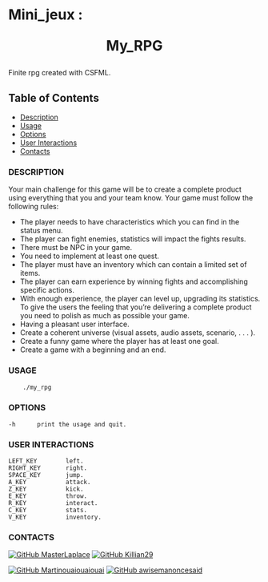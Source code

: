 # Mini_jeux : <p align="center">My_RPG</p>

Finite rpg created with CSFML.

## Table of Contents
- [Description](#description)
- [Usage](#usage)
- [Options](#options)
- [User Interactions](#user-interactions)
- [Contacts](#contacts)

<div id='description'/>

### DESCRIPTION

Your main challenge for this game will be to create a complete product using everything that you and your team know.
Your game must follow the following rules:
- The player needs to have characteristics which you can find in the status menu.
- The player can fight enemies, statistics will impact the fights results.
- There must be NPC in your game.
- You need to implement at least one quest.
- The player must have an inventory which can contain a limited set of items.
- The player can earn experience by winning fights and accomplishing specific actions.
- With enough experience, the player can level up, upgrading its statistics.
To give the users the feeling that you’re delivering a complete product you need to polish as much as possible your game.
- Having a pleasant user interface.
- Create a coherent universe (visual assets, audio assets, scenario, . . . ).
- Create a funny game where the player has at least one goal.
- Create a game with a beginning and an end.

<div id='usage'/>

### USAGE
```sh
    ./my_rpg
```

<div id='options'/>

### OPTIONS
    -h		print the usage and quit.

<div id='user interactions'/>

### USER INTERACTIONS
    LEFT_KEY	    left.
    RIGHT_KEY	    right.
    SPACE_KEY	    jump.
    A_KEY	        attack.
    Z_KEY	        kick.
    E_KEY	        throw.
    R_KEY	        interact.
    C_KEY	        stats.
    V_KEY	        inventory.

<div id='contacts'/>

### CONTACTS

[![GitHub MasterLaplace](https://img.shields.io/github/followers/MasterLaplace?label=MasterLaplace&style=social)](https://github.com/MasterLaplace)
[![GitHub Killian29](https://img.shields.io/github/followers/Killian29?label=Killian29&style=social)](https://github.com/Killian29)

[![GitHub Martinouaiouaiouai](https://img.shields.io/github/followers/Martinouaiouaiouai?label=Martinouaiouaiouai&style=social)](https://github.com/Martinouaiouaiouai)
[![GitHub awisemanoncesaid](https://img.shields.io/github/followers/awisemanoncesaid?label=awisemanoncesaid&style=social)](https://github.com/awisemanoncesaid)
